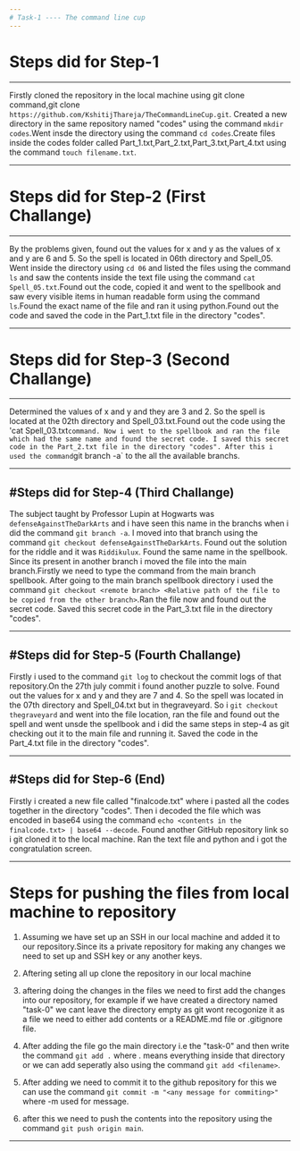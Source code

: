 ```yaml
---
# Task-1 ---- The command line cup
---
```


# Steps did for Step-1
---

Firstly cloned the repository in the local machine using git clone command,git clone `https://github.com/KshitijThareja/TheCommandLineCup.git`. Created a new directory in the same repository named "codes" using the command `mkdir codes`.Went insde the directory using the command `cd codes`.Create files inside the codes folder called Part_1.txt,Part_2.txt,Part_3.txt,Part_4.txt using the command `touch filename.txt`.

---

# Steps did for Step-2 (First Challange)
---

By the problems given, found out the values for x and y as the values of x and y are 6 and 5. So the spell is located in 06th directory and Spell_05. Went inside the directory using `cd 06` and listed the files using the command `ls` and saw the contents inside the text file using the command `cat Spell_05.txt`.Found out the code, copied it and went to the spellbook and saw every visible items in human readable form using the command `ls`.Found the exact name of the file and ran it using python.Found out the code and saved the code in the Part_1.txt file in the directory "codes".

---

# Steps did for Step-3 (Second Challange)
---

Determined the values of x and y and they are 3 and 2. So the spell is located at the 02th directory and Spell_03.txt.Found out the code using the 'cat Spell_03.txt` command. Now i went to the spellbook and ran the file which had the same name and found the secret code. I saved this secret code in the Part_2.txt file in the directory "codes". After this i used the command `git branch -a` to the all the available branchs.

---

#Steps did for Step-4 (Third Challange)
---

The subject taught by Professor Lupin at Hogwarts was `defenseAgainstTheDarkArts` and i have seen this name in the branchs when i did the command `git branch -a`. I moved into that branch using the command `git checkout defenseAgainstTheDarkArts`. Found out the solution for the riddle and it was `Riddikulux`. Found the same name in the spellbook. Since its present in another branch i moved the file into the main branch.Firstly we need to type the command from the main branch spellbook. After going to the main branch spellbook directory i used the command `git checkout <remote branch> <Relative path of the file to be copied from the other branch>`.Ran the file now and found out the secret code. Saved this secret code in the Part_3.txt file in the directory "codes".

---

#Steps did for Step-5 (Fourth Challange)
---

Firstly i used to the command `git log` to checkout the commit logs of that repository.On the 27th july commit i found another puzzle to solve. Found out the values for x and y and they are 7 and 4. So the spell was located in the 07th directory and Spell_04.txt but in thegraveyard. So i `git checkout thegraveyard` and went into the file location, ran the file and found out the spell and went unsde the spellbook and i did the same steps in step-4 as git checking out it to the main file and running it. Saved the code in the Part_4.txt file in the directory "codes".

---

#Steps did for Step-6 (End)
---

Firstly i created a new file called "finalcode.txt" where i pasted all the codes together in the directory "codes". Then i decoded the file which was encoded in base64 using the command `echo <contents in the finalcode.txt> | base64 --decode`. Found another GitHub repository link so i git cloned it to the local machine. Ran the text file and python and i got the congratulation screen.

---

# Steps for pushing the files from local machine to repository

1. Assuming we have set up an SSH in our local machine and added it to our repository.Since its a private repository for making any changes we need to set up and SSH key or any another keys.
  
2. Aftering seting all up clone the repository in our local machine
  
3. aftering doing the changes in the files we need to first add the changes into our repository, for example if we have created a directory named "task-0" we cant leave the directory empty as git wont recogonize it as a file we need to either add contents or a README.md file or .gitignore file.

4. After adding the file go the main directory i.e the "task-0" and then write the command `git add .` where . means everything inside that directory or we can add seperatly also using the command `git add <filename>`.

5. After adding we need to commit it to the github repository for this we can use the command `git commit -m "<any message for commiting>"` where -m used for message.

6. after this we need to push the contents into the repository using the command `git push origin main`.

--- 
